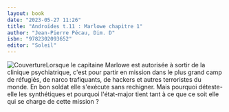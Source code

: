 ```yaml
---
layout: book
date: "2023-05-27 11:26"
title: "Androïdes t.11 : Marlowe chapitre 1"
author: "Jean-Pierre Pécau, Dim. D"
isbn: "9782302093652"
editor: "Soleil"
---
```

![Couverture](/img/9782302093652.jpg)Lorsque le capitaine Marlowe est autorisée à sortir de la clinique psychiatrique, c'est pour partir en mission dans le plus grand camp de réfugiés, de narco trafiquants, de hackers et autres terroristes du monde. En bon soldat elle s'exécute sans rechigner. Mais pourquoi déteste-elle les synthétiques et pourquoi l'état-major tient tant à ce que ce soit elle qui se charge de cette mission ?